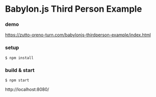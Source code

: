 # Babylon.js Third Person Example

### demo
https://zutto-oreno-turn.com/babylonjs-thirdperson-example/index.html

### setup

```
$ npm install
```

### build & start
```
$ npm start
```

http://localhost:8080/
